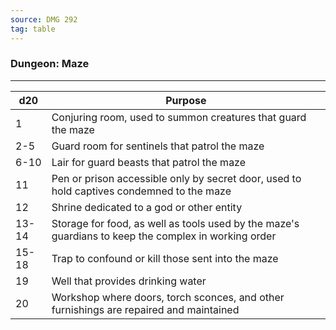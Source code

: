 ```yaml
---
source: DMG 292
tag: table
---
```


### Dungeon: Maze
---
|d20|Purpose|
|----|------------|
|1|Conjuring room, used to summon creatures that guard the maze|
|2-5|Guard room for sentinels that patrol the maze|
|6-10|Lair for guard beasts that patrol the maze|
|11|Pen or prison accessible only by secret door, used to hold captives condemned to the maze|
|12|Shrine dedicated to a god or other entity|
|13-14|Storage for food, as well as tools used by the maze's guardians to keep the complex in working order|
|15-18|Trap to confound or kill those sent into the maze|
|19|Well that provides drinking water|
|20|Workshop where doors, torch sconces, and other furnishings are repaired and maintained|
